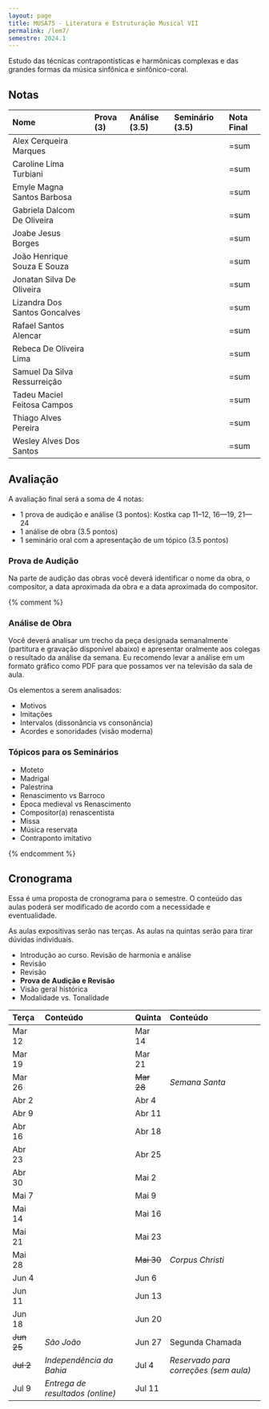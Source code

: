 ```yaml
---
layout: page
title: MUSA75 - Literatura e Estruturação Musical VII
permalink: /lem7/
semestre: 2024.1
---
```


Estudo das técnicas contrapontísticas e harmônicas complexas e das grandes
formas da música sinfônica e sinfônico-coral.

## Notas

| Nome                          | Prova (3) | Análise (3.5) | Seminário (3.5) | Nota Final |
|:------------------------------|:----------|:--------------|:----------------|:-----------|
| Alex Cerqueira Marques        |           |               |                 | =sum       |
| Caroline Lima Turbiani        |           |               |                 | =sum       |
| Emyle Magna Santos Barbosa    |           |               |                 | =sum       |
| Gabriela Dalcom De Oliveira   |           |               |                 | =sum       |
| Joabe Jesus Borges            |           |               |                 | =sum       |
| João Henrique Souza E Souza   |           |               |                 | =sum       |
| Jonatan Silva De Oliveira     |           |               |                 | =sum       |
| Lizandra Dos Santos Goncalves |           |               |                 | =sum       |
| Rafael Santos Alencar         |           |               |                 | =sum       |
| Rebeca De Oliveira Lima       |           |               |                 | =sum       |
| Samuel Da Silva Ressurreição  |           |               |                 | =sum       |
| Tadeu Maciel Feitosa Campos   |           |               |                 | =sum       |
| Thiago Alves Pereira          |           |               |                 | =sum       |
| Wesley Alves Dos Santos       |           |               |                 | =sum       |

## Avaliação

A avaliação final será a soma de 4 notas:

 - 1 prova de audição e análise (3 pontos): Kostka cap 11–12, 16—19, 21—24
 - 1 análise de obra (3.5 pontos)
 - 1 seminário oral com a apresentação de um tópico (3.5 pontos)


### Prova de Audição

Na parte de audição das obras você deverá identificar o nome da obra, o
compositor, a data aproximada da obra e a data aproximada do compositor.



{% comment %}

### Análise de Obra

Você deverá analisar um trecho da peça designada semanalmente (partitura e
gravação disponível abaixo) e apresentar oralmente aos colegas o resultado da
análise da semana. Eu recomendo levar a análise em um formato gráfico como PDF
para que possamos ver na televisão da sala de aula.

Os elementos a serem analisados:
- Motivos
- Imitações
- Intervalos (dissonância vs consonância)
- Acordes e sonoridades (visão moderna)


### Tópicos para os Seminários

- Moteto
- Madrigal
- Palestrina
- Renascimento vs Barroco
- Época medieval vs Renascimento
- Compositor(a) renascentista
- Missa 
- Música reservata
- Contraponto imitativo

{% endcomment %}


## Cronograma

Essa é uma proposta de cronograma para o semestre. O conteúdo das aulas poderá
ser modificado de acordo com a necessidade e eventualidade.

As aulas expositivas serão nas terças. As aulas na quintas serão para tirar
dúvidas individuais.


- Introdução ao curso. Revisão de harmonia e análise
- Revisão                                           
- Revisão                                           
- **Prova de Audição e Revisão**                    
- Visão geral histórica                             
- Modalidade vs. Tonalidade                         


| Terça             | Conteúdo                         | Quinta            | Conteúdo                              |
|:------------------|:---------------------------------|:------------------|:--------------------------------------|
| Mar 12            |                                  | Mar 14            |                                       |
| Mar 19            |                                  | Mar 21            |                                       |
| Mar 26            |                                  | <del>Mar 28</del> | _Semana Santa_                        |
| Abr 2             |                                  | Abr 4             |                                       |
| Abr 9             |                                  | Abr 11            |                                       |
| Abr 16            |                                  | Abr 18            |                                       |
| Abr 23            |                                  | Abr 25            |                                       |
| Abr 30            |                                  | Mai 2             |                                       |
| Mai 7             |                                  | Mai 9             |                                       |
| Mai 14            |                                  | Mai 16            |                                       |
| Mai 21            |                                  | Mai 23            |                                       |
| Mai 28            |                                  | <del>Mai 30</del> | _Corpus Christi_                      |
| Jun 4             |                                  | Jun 6             |                                       |
| Jun 11            |                                  | Jun 13            |                                       |
| Jun 18            |                                  | Jun 20            |                                       |
| <del>Jun 25</del> | _São João_                       | Jun 27            | Segunda Chamada                       |
| <del>Jul 2</del>  | _Independência da Bahia_         | Jul 4             | _Reservado para correções (sem aula)_ |
| Jul 9             | _Entrega de resultados (online)_ | Jul 11            |                                       |

